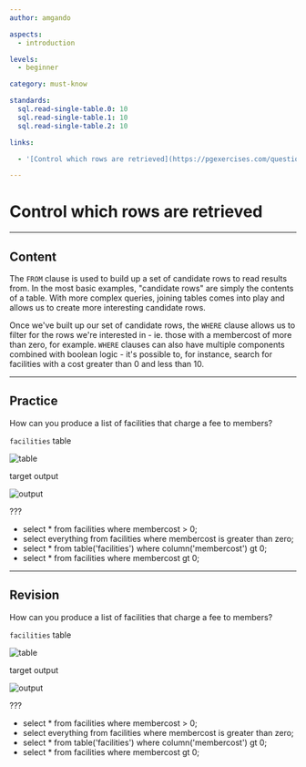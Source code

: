 ```yaml
---
author: amgando

aspects:
  - introduction

levels:
  - beginner

category: must-know

standards:
  sql.read-single-table.0: 10
  sql.read-single-table.1: 10
  sql.read-single-table.2: 10

links:

  - '[Control which rows are retrieved](https://pgexercises.com/questions/basic/where.html){documentation}'

---
```


# Control which rows are retrieved

---
## Content

The `FROM` clause is used to build up a set of candidate rows to read results from. In the most basic examples, "candidate rows" are simply the contents of a table. With more complex queries, joining tables comes into play and allows us to create more interesting candidate rows.

Once we've built up our set of candidate rows, the `WHERE` clause allows us to filter for the rows we're interested in - ie. those with a membercost of more than zero, for example. `WHERE` clauses can also have multiple components combined with boolean logic - it's possible to, for instance, search for facilities with a cost greater than 0 and less than 10.

---
## Practice

How can you produce a list of facilities that charge a fee to members?

`facilities` table

![table](https://i.imgur.com/cUIabdz.png)

target output

![output](https://i.imgur.com/T0UXHH8.png)

???

* select * from facilities where membercost > 0;
* select everything from facilities where membercost is greater than zero;
* select * from table('facilities') where column('membercost') gt 0;
* select * from facilities where membercost gt 0;

---
## Revision

How can you produce a list of facilities that charge a fee to members?

`facilities` table

![table](https://i.imgur.com/cUIabdz.png)

target output

![output](https://i.imgur.com/T0UXHH8.png)

???

* select * from facilities where membercost > 0;
* select everything from facilities where membercost is greater than zero;
* select * from table('facilities') where column('membercost') gt 0;
* select * from facilities where membercost gt 0;

